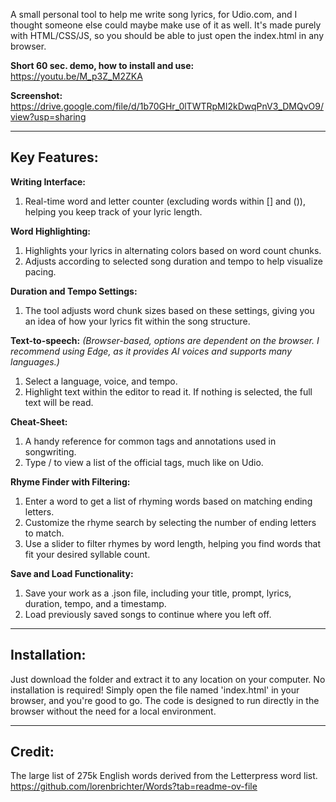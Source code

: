 A small personal tool to help me write song lyrics, for Udio.com, and I thought someone else could maybe make use of it as well.
It's made purely with HTML/CSS/JS, so you should be able to just open the index.html in any browser.

**Short 60 sec. demo, how to install and use:**
https://youtu.be/M_p3Z_M2ZKA

**Screenshot:**
https://drive.google.com/file/d/1b70GHr_0lTWTRpMI2kDwqPnV3_DMQvO9/view?usp=sharing

----------

## Key Features:

**Writing Interface:**
1. Real-time word and letter counter (excluding words within [] and ()), helping you keep track of your lyric length.

**Word Highlighting:**
1. Highlights your lyrics in alternating colors based on word count chunks.
2. Adjusts according to selected song duration and tempo to help visualize pacing.

**Duration and Tempo Settings:**
1. The tool adjusts word chunk sizes based on these settings, giving you an idea of how your lyrics fit within the song structure.

**Text-to-speech:**
*(Browser-based, options are dependent on the browser. I recommend using Edge, as it provides AI voices and supports many languages.)*
1. Select a language, voice, and tempo.
2. Highlight text within the editor to read it. If nothing is selected, the full text will be read.

**Cheat-Sheet:**
1. A handy reference for common tags and annotations used in songwriting.
2. Type / to view a list of the official tags, much like on Udio.

**Rhyme Finder with Filtering:**
1. Enter a word to get a list of rhyming words based on matching ending letters.
2. Customize the rhyme search by selecting the number of ending letters to match.
3. Use a slider to filter rhymes by word length, helping you find words that fit your desired syllable count.

**Save and Load Functionality:**
1. Save your work as a .json file, including your title, prompt, lyrics, duration, tempo, and a timestamp.
2. Load previously saved songs to continue where you left off.

----------

## Installation:
Just download the folder and extract it to any location on your computer. No installation is required! Simply open the file named 'index.html' in your browser, and you're good to go. 
The code is designed to run directly in the browser without the need for a local environment.

----------

## Credit:
The large list of 275k English words derived from the Letterpress word list.
https://github.com/lorenbrichter/Words?tab=readme-ov-file

